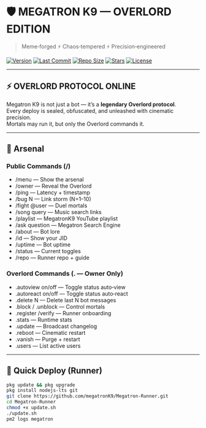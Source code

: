 # 🛡️ MEGATRON K9 — OVERLORD EDITION

> Meme‑forged ⚡ Chaos‑tempered ⚡ Precision‑engineered

[![Version](https://img.shields.io/github/package-json/v/megatronK9/Megatron-Runner?color=red&label=version&logo=npm)](https://github.com/megatronK9/Megatron-Runner)
[![Last Commit](https://img.shields.io/github/last-commit/megatronK9/Megatron-Runner?color=yellow&logo=github)](https://github.com/megatronK9/Megatron-Runner/commits/main)
[![Repo Size](https://img.shields.io/github/repo-size/megatronK9/Megatron-Runner?color=blue&logo=github)](https://github.com/megatronK9/Megatron-Runner)
[![Stars](https://img.shields.io/github/stars/megatronK9/Megatron-Runner?color=gold&logo=github)](https://github.com/megatronK9/Megatron-Runner/stargazers)
[![License](https://img.shields.io/github/license/megatronK9/Megatron-Runner?color=green)](LICENSE)

---

## ⚡ OVERLORD PROTOCOL ONLINE

Megatron K9 is not just a bot — it’s a **legendary Overlord protocol**.  
Every deploy is sealed, obfuscated, and unleashed with cinematic precision.  
Mortals may run it, but only the Overlord commands it.

---

## 📂 Arsenal

### Public Commands (/)
- /menu — Show the arsenal  
- /owner — Reveal the Overlord  
- /ping — Latency + timestamp  
- /bug N — Link storm (N=1–10)  
- /fight @user — Duel mortals  
- /song query — Music search links  
- /playlist — MegatronK9 YouTube playlist  
- /ask question — Megatron Search Engine  
- /about — Bot lore  
- /id — Show your JID  
- /uptime — Bot uptime  
- /status — Current toggles  
- /repo — Runner repo + guide  

### Overlord Commands (. — Owner Only)
- .autoview on/off — Toggle status auto‑view  
- .autoreact on/off — Toggle status auto‑react  
- .delete N — Delete last N bot messages  
- .block / .unblock — Control mortals  
- .register /verify — Runner onboarding  
- .stats — Runtime stats  
- .update — Broadcast changelog  
- .reboot — Cinematic restart  
- .vanish — Purge + restart  
- .users — List active users  

---

## 🚀 Quick Deploy (Runner)

```bash
pkg update && pkg upgrade
pkg install nodejs-lts git
git clone https://github.com/megatronK9/Megatron-Runner.git
cd Megatron-Runner
chmod +x update.sh
./update.sh
pm2 logs megatron
